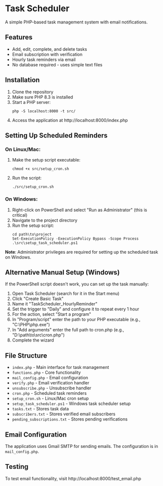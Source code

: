 # Task Scheduler

A simple PHP-based task management system with email notifications.

## Features

- Add, edit, complete, and delete tasks
- Email subscription with verification
- Hourly task reminders via email
- No database required - uses simple text files

## Installation

1. Clone the repository
2. Make sure PHP 8.3 is installed
3. Start a PHP server:
   ```
   php -S localhost:8000 -t src/
   ```
4. Access the application at http://localhost:8000/index.php

## Setting Up Scheduled Reminders

### On Linux/Mac:
1. Make the setup script executable:
   ```
   chmod +x src/setup_cron.sh
   ```
2. Run the script:
   ```
   ./src/setup_cron.sh
   ```

### On Windows:
1. Right-click on PowerShell and select "Run as Administrator" (this is critical)
2. Navigate to the project directory
3. Run the setup script:
   ```
   cd path\to\project
   Set-ExecutionPolicy -ExecutionPolicy Bypass -Scope Process
   .\src\setup_task_scheduler.ps1
   ```

**Note**: Administrator privileges are required for setting up the scheduled task on Windows.

## Alternative Manual Setup (Windows)
If the PowerShell script doesn't work, you can set up the task manually:

1. Open Task Scheduler (search for it in the Start menu)
2. Click "Create Basic Task" 
3. Name it "TaskScheduler_HourlyReminder"
4. Set the trigger to "Daily" and configure it to repeat every 1 hour
5. For the action, select "Start a program"
6. In "Program/script" enter the path to your PHP executable (e.g., "C:\PHP\php.exe")
7. In "Add arguments" enter the full path to cron.php (e.g., "D:\path\to\src\cron.php")
8. Complete the wizard

## File Structure

- `index.php` - Main interface for task management
- `functions.php` - Core functionality
- `mail_config.php` - Email configuration
- `verify.php` - Email verification handler
- `unsubscribe.php` - Unsubscribe handler
- `cron.php` - Scheduled task reminders
- `setup_cron.sh` - Linux/Mac cron setup
- `setup_task_scheduler.ps1` - Windows task scheduler setup
- `tasks.txt` - Stores task data
- `subscribers.txt` - Stores verified email subscribers
- `pending_subscriptions.txt` - Stores pending verifications

## Email Configuration

The application uses Gmail SMTP for sending emails. The configuration is in `mail_config.php`.

## Testing

To test email functionality, visit http://localhost:8000/test_email.php 